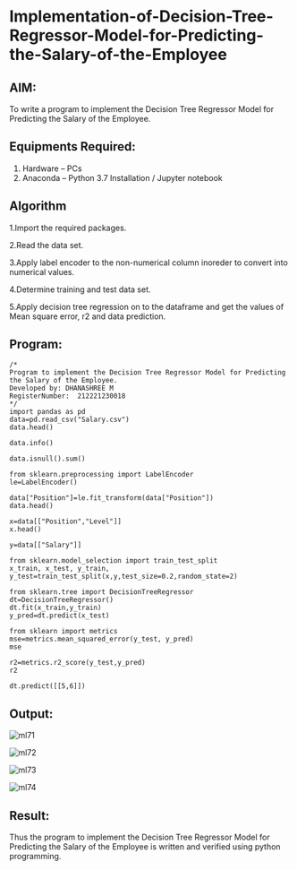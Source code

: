 # Implementation-of-Decision-Tree-Regressor-Model-for-Predicting-the-Salary-of-the-Employee

## AIM:
To write a program to implement the Decision Tree Regressor Model for Predicting the Salary of the Employee.

## Equipments Required:
1. Hardware – PCs
2. Anaconda – Python 3.7 Installation / Jupyter notebook

## Algorithm

1.Import the required packages.

2.Read the data set.

3.Apply label encoder to the non-numerical column inoreder to convert into numerical values.

4.Determine training and test data set.

5.Apply decision tree regression on to the dataframe and get the values of Mean square error, r2 and data prediction.

## Program:
```
/*
Program to implement the Decision Tree Regressor Model for Predicting the Salary of the Employee.
Developed by: DHANASHREE M
RegisterNumber:  212221230018
*/
import pandas as pd
data=pd.read_csv("Salary.csv")
data.head()

data.info()

data.isnull().sum()

from sklearn.preprocessing import LabelEncoder
le=LabelEncoder()

data["Position"]=le.fit_transform(data["Position"])
data.head()

x=data[["Position","Level"]]
x.head()

y=data[["Salary"]]

from sklearn.model_selection import train_test_split
x_train, x_test, y_train, y_test=train_test_split(x,y,test_size=0.2,random_state=2)

from sklearn.tree import DecisionTreeRegressor
dt=DecisionTreeRegressor()
dt.fit(x_train,y_train)
y_pred=dt.predict(x_test)

from sklearn import metrics
mse=metrics.mean_squared_error(y_test, y_pred)
mse

r2=metrics.r2_score(y_test,y_pred)
r2

dt.predict([[5,6]])
```

## Output:

![ml71](https://user-images.githubusercontent.com/94165415/204136025-61d1697b-293e-4844-acf1-535d7e3321e2.png)

![ml72](https://user-images.githubusercontent.com/94165415/204136033-300ebac7-2c66-4c8f-b004-45a338da3e82.png)

![ml73](https://user-images.githubusercontent.com/94165415/204136045-75063f7a-3efa-42ab-9ebd-1e754943918a.png)

![ml74](https://user-images.githubusercontent.com/94165415/204136054-18aec3f3-8bba-405a-b752-fad164552bd7.png)

## Result:
Thus the program to implement the Decision Tree Regressor Model for Predicting the Salary of the Employee is written and verified using python programming.
